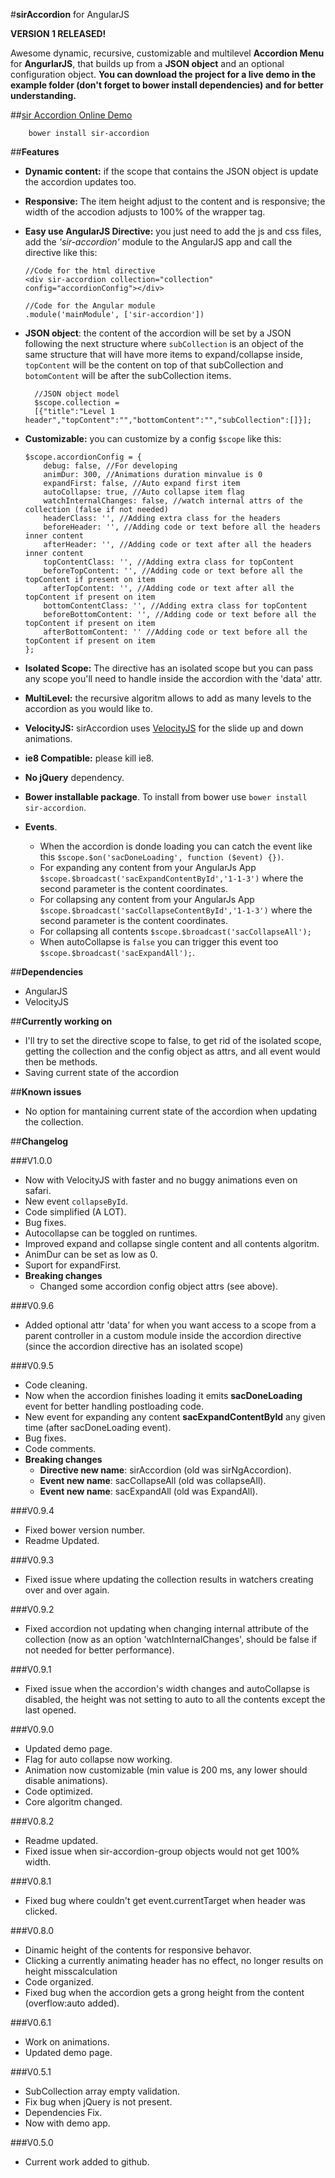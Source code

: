 #**sirAccordion** for AngularJS

**VERSION 1 RELEASED!**

Awesome dynamic, recursive, customizable and multilevel **Accordion Menu** for **AngurlarJS**, that builds up from a **JSON object** and an optional configuration object.
**You can download the project for a live demo in the example folder (don't forget to bower install dependencies) and for better understanding.**

##[sir Accordion Online Demo](http://sirideas.github.io/sirAccordion/)

        bower install sir-accordion

##**Features**

*   **Dynamic content:** if the scope that contains the JSON object is update the accordion updates too.
*   **Responsive:** The item height adjust to the content and is responsive; the width of the accodion adjusts to 100% of the wrapper tag.
*   **Easy use AngularJS Directive:** you just need to add the js and css files, add the *'sir-accordion'* module to the AngularJS app and call the directive like this:

        //Code for the html directive
        <div sir-accordion collection="collection" config="accordionConfig"></div>

        //Code for the Angular module
        .module('mainModule', ['sir-accordion'])
* **JSON object**: the content of the accordion will be set by a JSON following the next structure where `subCollection` is an object of the same structure that will have more items to expand/collapse inside, `topContent` will be the content on top of that subCollection and `botomContent` will be after the subCollection items.

        //JSON object model
        $scope.collection = 
        [{"title":"Level 1 header","topContent":"","bottomContent":"","subCollection":[]}]; 
*   **Customizable:** you can customize by a config `$scope` like this:

        $scope.accordionConfig = {
            debug: false, //For developing
            animDur: 300, //Animations duration minvalue is 0
            expandFirst: false, //Auto expand first item
            autoCollapse: true, //Auto collapse item flag
            watchInternalChanges: false, //watch internal attrs of the collection (false if not needed)
            headerClass: '', //Adding extra class for the headers
            beforeHeader: '', //Adding code or text before all the headers inner content
            afterHeader: '', //Adding code or text after all the headers inner content
            topContentClass: '', //Adding extra class for topContent
            beforeTopContent: '', //Adding code or text before all the topContent if present on item
            afterTopContent: '', //Adding code or text after all the topContent if present on item
            bottomContentClass: '', //Adding extra class for topContent
            beforeBottomContent: '', //Adding code or text before all the topContent if present on item
            afterBottomContent: '' //Adding code or text before all the topContent if present on item
        };
*   **Isolated Scope:** The directive has an isolated scope but you can pass any scope you'll need to handle inside the accordion   with the 'data' attr. 
*   **MultiLevel:** the recursive algoritm allows to add as many levels to the accordion as you would like to.
*   **VelocityJS:** sirAccordion uses [VelocityJS](https://github.com/julianshapiro/velocity) for the slide up and down animations.
*   **ie8 Compatible:** please kill ie8.
*   **No jQuery** dependency.
*   **Bower installable package**. To install from bower use `bower install sir-accordion`.
*   **Events**.
    *   When the accordion is donde loading you can catch the event like this `$scope.$on('sacDoneLoading', function ($event) {})`.
    *   For expanding any content from your AngularJs App `$scope.$broadcast('sacExpandContentById','1-1-3')` where the second parameter is the content coordinates.
    *   For collapsing any content from your AngularJs App `$scope.$broadcast('sacCollapseContentById','1-1-3')` where the second parameter is the content coordinates.
    *   For collapsing all contents `$scope.$broadcast('sacCollapseAll');`
    *   When autoCollapse is `false` you can trigger this event too `$scope.$broadcast('sacExpandAll');`.

##**Dependencies**
*   AngularJS
*   VelocityJS

##**Currently working on**
*   I'll try to set the directive scope to false, to get rid of the isolated scope, getting the collection and the config object as attrs, and all event would then be methods.
*   Saving current state of the accordion

##**Known issues**
*   No option for mantaining current state of the accordion when updating the collection.

##**Changelog**

###V1.0.0
*   Now with VelocityJS with faster and no buggy animations even on safari.
*   New event `collapseById`.
*   Code simplified (A LOT).
*   Bug fixes.
*   Autocollapse can be toggled on runtimes.
*   Improved expand and collapse single content and all contents algoritm.
*   AnimDur can be set as low as 0.
*   Suport for expandFirst.
*   **Breaking changes**
    *   Changed some accordion config object attrs (see above).

###V0.9.6
*   Added optional attr 'data' for when you want access to a scope from a parent controller in a custom module inside the accordion directive (since the accordion directive has an isolated scope)

###V0.9.5
*   Code cleaning.
*   Now when the accordion finishes loading it emits **sacDoneLoading** event for better handling postloading code. 
*   New event for expanding any content **sacExpandContentById** any given time (after sacDoneLoading event).
*   Bug fixes.
*   Code comments.
*   **Breaking changes**
    *   **Directive new name**: sirAccordion (old was sirNgAccordion).
    *   **Event new name**: sacCollapseAll (old was collapseAll).
    *   **Event new name**: sacExpandAll (old was ExpandAll).


###V0.9.4
*   Fixed bower version number.
*   Readme Updated.

###V0.9.3
*   Fixed issue where updating the collection results in watchers creating over and over again.

###V0.9.2
*   Fixed accordion not updating when changing internal attribute of the collection (now as an option 'watchInternalChanges', should be false if not needed for better performance).

###V0.9.1
*   Fixed issue when the accordion's width changes and autoCollapse is disabled, the height was not setting to auto to all the contents except the last opened.

###V0.9.0

*   Updated demo page.
*   Flag for auto collapse now working.
*   Animation now customizable (min value is 200 ms, any lower should disable animations).
*   Code optimized.
*   Core algoritm changed.

###V0.8.2

*   Readme updated.
*   Fixed issue when sir-accordion-group objects would not get 100% width.

###V0.8.1

*   Fixed bug where couldn't get event.currentTarget when header was clicked.

###V0.8.0

*   Dinamic height of the contents for responsive behavor.
*   Clicking a currently animating header has no effect, no longer results on height misscalculation
*   Code organized.
*   Fixed bug when the accordion gets a grong height from the content (overflow:auto added).

###V0.6.1

*   Work on animations.
*   Updated demo page.

###V0.5.1

*   SubCollection array empty validation.
*   Fix bug when jQuery is not present.
*   Dependencies Fix.
*   Now with demo app.

###V0.5.0

*   Current work added to github.

